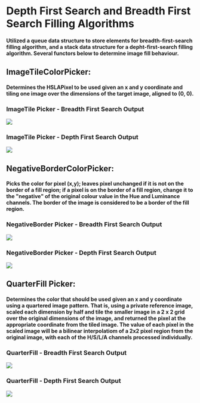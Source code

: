 # Depth First Search and Breadth First Search Filling Algorithms

#### Utilized a queue data structure to store elements for breadth-first-search filling algorithm, and a stack data structure for a depht-first-search filling algorithm. Several functors below to determine image fill behaviour.

## ImageTileColorPicker:
#### Determines the HSLAPixel to be used given an x and y coordinate and tiling one image over the dimensions of the target image, aligned to (0, 0).

### ImageTile Picker - Breadth First Search Output
![](https://github.com/chloevanct/pixel-manipulation-bfs-dfs/blob/main/pa2-student/images-soln/ex-bfsimagetile.gif)

### ImageTile Picker - Depth First Search Output
![](https://github.com/chloevanct/pixel-manipulation-bfs-dfs/blob/main/pa2-student/images-soln/ex-dfsimagetile.gif)

## NegativeBorderColorPicker: 
#### Picks the color for pixel (x,y); leaves pixel unchanged if it is not on the border of a fill region; if a pixel is on the border of a fill region, change it to the "negative" of the original colour value in the Hue and Luminance channels. The border of the image is considered to be a border of the fill region.

### NegativeBorder Picker - Breadth First Search Output
![](https://github.com/chloevanct/pixel-manipulation-bfs-dfs/blob/main/pa2-student/images-soln/ex-bfsnegativeborder.gif)

### NegativeBorder Picker - Depth First Search Output
![](https://github.com/chloevanct/pixel-manipulation-bfs-dfs/blob/main/pa2-student/images-soln/ex-dfsnegativeborder.gif)

## QuarterFill Picker: 
#### Determines the color that should be used given an x and y coordinate using a quartered image pattern. That is, using a private reference image, scaled each dimension by half and tile the smaller image in a 2 x 2 grid over the original dimensions of the image, and returned the pixel at the appropriate coordinate from the tiled image. The value of each pixel in the scaled image will be a bilinear interpolatiom of a 2x2 pixel region from the original image, with each of the H/S/L/A channels processed individually. 

### QuarterFill - Breadth First Search Output
![](https://github.com/chloevanct/pixel-manipulation-bfs-dfs/blob/main/pa2-student/images-soln/ex-bfsquarter.gif)

### QuarterFill - Depth First Search Output
![](https://github.com/chloevanct/pixel-manipulation-bfs-dfs/blob/main/pa2-student/images-soln/ex-dfsquarter.gif)
